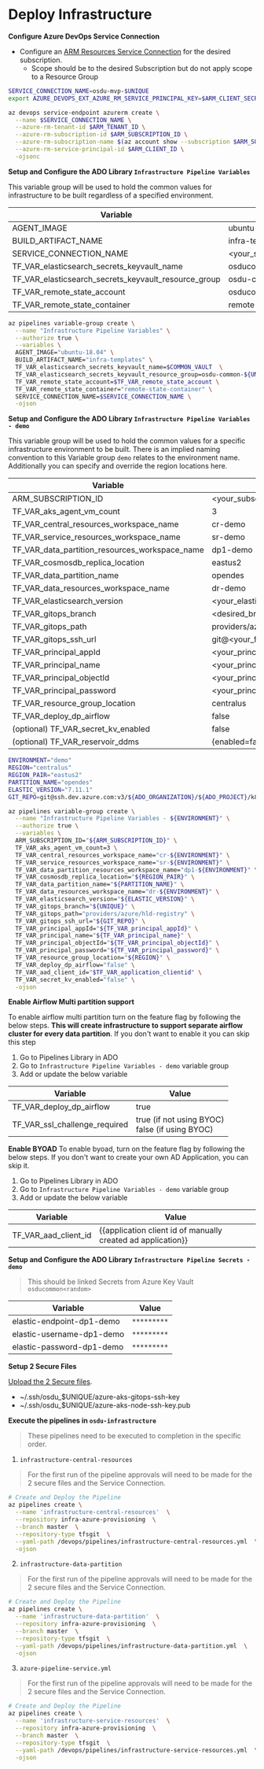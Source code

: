 # Deploy Infrastructure

__Configure Azure DevOps Service Connection__

- Configure an [ARM Resources Service Connection](https://docs.microsoft.com/en-us/azure/devops/pipelines/library/connect-to-azure?view=azure-devops) for the desired subscription.
  - Scope should be to the desired Subscription but do not apply scope to a Resource Group

```bash
SERVICE_CONNECTION_NAME=osdu-mvp-$UNIQUE
export AZURE_DEVOPS_EXT_AZURE_RM_SERVICE_PRINCIPAL_KEY=$ARM_CLIENT_SECRET

az devops service-endpoint azurerm create \
  --name $SERVICE_CONNECTION_NAME \
  --azure-rm-tenant-id $ARM_TENANT_ID \
  --azure-rm-subscription-id $ARM_SUBSCRIPTION_ID \
  --azure-rm-subscription-name $(az account show --subscription $ARM_SUBSCRIPTION_ID --query name -otsv) \
  --azure-rm-service-principal-id $ARM_CLIENT_ID \
  -ojsonc
```


__Setup and Configure the ADO Library `Infrastructure Pipeline Variables`__

This variable group will be used to hold the common values for infrastructure to be built regardless of a specified environment.

  | Variable | Value |
  |----------|-------|
  | AGENT_IMAGE | ubuntu-18.04 |
  | BUILD_ARTIFACT_NAME | infra-templates |
  | SERVICE_CONNECTION_NAME | <your_service_connection_name> |
  | TF_VAR_elasticsearch_secrets_keyvault_name | osducommon<your_unique>-kv |
  | TF_VAR_elasticsearch_secrets_keyvault_resource_group | osdu-common-<your_unique> |
  | TF_VAR_remote_state_account | osducommon<your_unique> |
  | TF_VAR_remote_state_container | remote-state-container |

```bash
az pipelines variable-group create \
  --name "Infrastructure Pipeline Variables" \
  --authorize true \
  --variables \
  AGENT_IMAGE="ubuntu-18.04" \
  BUILD_ARTIFACT_NAME="infra-templates" \
  TF_VAR_elasticsearch_secrets_keyvault_name=$COMMON_VAULT  \
  TF_VAR_elasticsearch_secrets_keyvault_resource_group=osdu-common-${UNIQUE} \
  TF_VAR_remote_state_account=$TF_VAR_remote_state_account \
  TF_VAR_remote_state_container="remote-state-container" \
  SERVICE_CONNECTION_NAME=$SERVICE_CONNECTION_NAME \
  -ojson
```


__Setup and Configure the ADO Library `Infrastructure Pipeline Variables - demo`__

This variable group will be used to hold the common values for a specific infrastructure environment to be built. There is an implied naming convention to this Variable group `demo` relates to the environment name.  Additionally you can specify and override the region locations here.


  | Variable | Value |
  |----------|-------|
  | ARM_SUBSCRIPTION_ID | <your_subscription_id> |
  | TF_VAR_aks_agent_vm_count | 3 |
  | TF_VAR_central_resources_workspace_name | cr-demo |
  | TF_VAR_service_resources_workspace_name | sr-demo |
  | TF_VAR_data_partition_resources_workspace_name | dp1-demo |
  | TF_VAR_cosmosdb_replica_location | eastus2 |
  | TF_VAR_data_partition_name | opendes |
  | TF_VAR_data_resources_workspace_name | dr-demo |
  | TF_VAR_elasticsearch_version | <your_elastic_version> |
  | TF_VAR_gitops_branch | <desired_branch> |
  | TF_VAR_gitops_path | providers/azure/hld-registry |
  | TF_VAR_gitops_ssh_url | git@<your_flux_repo> |
  | TF_VAR_principal_appId | <your_principal_appId> |
  | TF_VAR_principal_name | <your_principal_name> |
  | TF_VAR_principal_objectId | <your_principal_objectId> |
  | TF_VAR_principal_password | <your_principal_password> |
  | TF_VAR_resource_group_location | centralus |
  | TF_VAR_deploy_dp_airflow | false |
  | (optional) TF_VAR_secret_kv_enabled | false |
  | (optional) TF_VAR_reservoir_ddms | {enabled=false,sku="B_Gen5_1"} |
  

```bash
ENVIRONMENT="demo"
REGION="centralus"
REGION_PAIR="eastus2"
PARTITION_NAME="opendes"
ELASTIC_VERSION="7.11.1"
GIT_REPO=git@ssh.dev.azure.com:v3/${ADO_ORGANIZATION}/${ADO_PROJECT}/k8-gitops-manifests

az pipelines variable-group create \
  --name "Infrastructure Pipeline Variables - ${ENVIRONMENT}" \
  --authorize true \
  --variables \
  ARM_SUBSCRIPTION_ID="${ARM_SUBSCRIPTION_ID}" \
  TF_VAR_aks_agent_vm_count=3 \
  TF_VAR_central_resources_workspace_name="cr-${ENVIRONMENT}" \
  TF_VAR_service_resources_workspace_name="sr-${ENVIRONMENT}" \
  TF_VAR_data_partition_resources_workspace_name="dp1-${ENVIRONMENT}" \
  TF_VAR_cosmosdb_replica_location="${REGION_PAIR}" \
  TF_VAR_data_partition_name="${PARTITION_NAME}" \
  TF_VAR_data_resources_workspace_name="dr-${ENVIRONMENT}" \
  TF_VAR_elasticsearch_version="${ELASTIC_VERSION}" \
  TF_VAR_gitops_branch="${UNIQUE}" \
  TF_VAR_gitops_path="providers/azure/hld-registry" \
  TF_VAR_gitops_ssh_url="${GIT_REPO}" \
  TF_VAR_principal_appId="${TF_VAR_principal_appId}" \
  TF_VAR_principal_name="${TF_VAR_principal_name}" \
  TF_VAR_principal_objectId="${TF_VAR_principal_objectId}" \
  TF_VAR_principal_password="${TF_VAR_principal_password}" \
  TF_VAR_resource_group_location="${REGION}" \
  TF_VAR_deploy_dp_airflow="false" \
  TF_VAR_aad_client_id="$TF_VAR_application_clientid" \
  TF_VAR_secret_kv_enabled="false" \
  -ojson
```

__Enable Airflow Multi partition support__

To enable airflow multi partition turn on the feature flag by following the below steps. **This will create infrastructure to support separate airflow cluster for every data partition**. If you don't want to enable it you can skip this step

1. Go to Pipelines Library in ADO
2. Go to `Infrastructure Pipeline Variables - demo` variable group
3. Add or update the below variable
  
  | Variable | Value |
  |----------|-------|
  | TF_VAR_deploy_dp_airflow | true |
  | TF_VAR_ssl_challenge_required | true (if not using BYOC) <br> false (if using BYOC) |

__Enable BYOAD__
To enable byoad, turn on the feature flag by following the below steps. If you don't want to create your own AD Application, you can skip it.

1. Go to Pipelines Library in ADO
2. Go to `Infrastructure Pipeline Variables - demo` variable group
3. Add or update the below variable

| Variable | Value |
  |----------|-------|
| TF_VAR_aad_client_id | {{application client id of manually created ad application}} |


__Setup and Configure the ADO Library `Infrastructure Pipeline Secrets - demo`__
> This should be linked Secrets from Azure Key Vault `osducommon<random>`

  | Variable | Value |
  |----------|-------|
  | elastic-endpoint-dp1-demo | `*********` |
  | elastic-username-dp1-demo | `*********` |
  | elastic-password-dp1-demo | `*********` |


__Setup 2 Secure Files__

[Upload the 2 Secure files](https://docs.microsoft.com/en-us/azure/devops/pipelines/library/secure-files?view=azure-devops).


  - ~/.ssh/osdu_$UNIQUE/azure-aks-gitops-ssh-key
  - ~/.ssh/osdu_$UNIQUE/azure-aks-node-ssh-key.pub



__Execute the pipelines in `osdu-infrastructure`__

> These pipelines need to be executed to completion in the specific order.

1. `infrastructure-central-resources`

  > For the first run of the pipeline approvals will need to be made for the 2 secure files and the Service Connection.

```bash
# Create and Deploy the Pipeline
az pipelines create \
  --name 'infrastructure-central-resources'  \
  --repository infra-azure-provisioning  \
  --branch master  \
  --repository-type tfsgit  \
  --yaml-path /devops/pipelines/infrastructure-central-resources.yml  \
  -ojson
```

2. `infrastructure-data-partition`

  > For the first run of the pipeline approvals will need to be made for the 2 secure files and the Service Connection.

```bash
# Create and Deploy the Pipeline
az pipelines create \
  --name 'infrastructure-data-partition'  \
  --repository infra-azure-provisioning  \
  --branch master  \
  --repository-type tfsgit  \
  --yaml-path /devops/pipelines/infrastructure-data-partition.yml  \
  -ojson
```


3. `azure-pipeline-service.yml`

  > For the first run of the pipeline approvals will need to be made for the 2 secure files and the Service Connection.

```bash
# Create and Deploy the Pipeline
az pipelines create \
  --name 'infrastructure-service-resources'  \
  --repository infra-azure-provisioning  \
  --branch master  \
  --repository-type tfsgit  \
  --yaml-path /devops/pipelines/infrastructure-service-resources.yml  \
  -ojson
```
